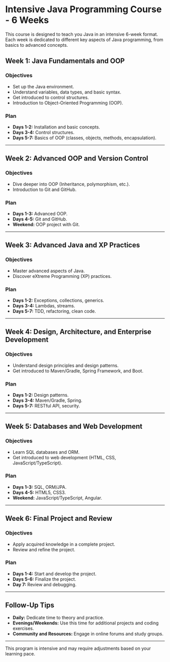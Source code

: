# Intensive Java Programming Course - 6 Weeks

This course is designed to teach you Java in an intensive 6-week format. Each week is dedicated to different key aspects of Java programming, from basics to advanced concepts.

## Week 1: Java Fundamentals and OOP

### Objectives
- Set up the Java environment.
- Understand variables, data types, and basic syntax.
- Get introduced to control structures.
- Introduction to Object-Oriented Programming (OOP).

### Plan
- **Days 1-2:** Installation and basic concepts.
- **Days 3-4:** Control structures.
- **Days 5-7:** Basics of OOP (classes, objects, methods, encapsulation).

---

## Week 2: Advanced OOP and Version Control

### Objectives
- Dive deeper into OOP (Inheritance, polymorphism, etc.).
- Introduction to Git and GitHub.

### Plan
- **Days 1-3:** Advanced OOP.
- **Days 4-5:** Git and GitHub.
- **Weekend:** OOP project with Git.

---

## Week 3: Advanced Java and XP Practices

### Objectives
- Master advanced aspects of Java.
- Discover eXtreme Programming (XP) practices.

### Plan
- **Days 1-2:** Exceptions, collections, generics.
- **Days 3-4:** Lambdas, streams.
- **Days 5-7:** TDD, refactoring, clean code.

---

## Week 4: Design, Architecture, and Enterprise Development

### Objectives
- Understand design principles and design patterns.
- Get introduced to Maven/Gradle, Spring Framework, and Boot.

### Plan
- **Days 1-2:** Design patterns.
- **Days 3-4:** Maven/Gradle, Spring.
- **Days 5-7:** RESTful API, security.

---

## Week 5: Databases and Web Development

### Objectives
- Learn SQL databases and ORM.
- Get introduced to web development (HTML, CSS, JavaScript/TypeScript).

### Plan
- **Days 1-3:** SQL, ORM/JPA.
- **Days 4-5:** HTML5, CSS3.
- **Weekend:** JavaScript/TypeScript, Angular.

---

## Week 6: Final Project and Review

### Objectives
- Apply acquired knowledge in a complete project.
- Review and refine the project.

### Plan
- **Days 1-4:** Start and develop the project.
- **Days 5-6:** Finalize the project.
- **Day 7:** Review and debugging.

---

## Follow-Up Tips
- **Daily:** Dedicate time to theory and practice.
- **Evenings/Weekends:** Use this time for additional projects and coding exercises.
- **Community and Resources:** Engage in online forums and study groups.

---

This program is intensive and may require adjustments based on your learning pace.
